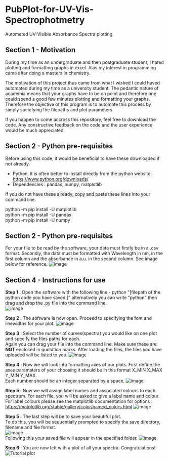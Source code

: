 # PubPlot-for-UV-Vis-Spectrophotmetry
Automated UV-Visible Absorbance Spectra plotting.

## Section 1 - Motivation

During my time as an undergraduate and then postgraduate student, I hated plotting and formatting graphs in excel. Alas my interest in programming came after doing a masters in chemistry. 

The motivation of this project thus came from what I wished I could haved automated during my time as a university student. The pedantic nature of academia means that your graphs have to be on point and therefore one could spend a good few minutes plotting and formatting your graphs. Therefore the objective of this program is to automate this process by simply speicfying the filepaths and plot parameters.

If you happen to come accross this repository, feel free to download the code. Any constructive feedback on the code and the user experience would be much
appreciated.

## Section 2 - Python pre-requisites

Before using this code, it would be beneficial to have these downloaded if not already.

- Python, it is often better to install directly from the python website.  
  https://www.python.org/downloads/
- Dependencies : pandas, numpy, matplotlib

If you do not have these already, copy and paste these lines into your command line.

python -m pip install -U matplotlib  
python -m pip install -U pandas  
python -m pip install -U numpy  

## Section 2 - Python pre-requisites

For your file to be read by the software, your data must firstly be in a .csv format. Secondly, the data must be formatted with Wavelength in nm, in the first column and the absorbance in a.u. in the second column. See image below for reference.
![image](https://github.com/Rizwann234/PubPlot-for-UV-Vis-Spectrophotmetry/assets/95040993/0b716e5f-ca51-4f96-91fc-f2ddeaaf68fa)


## Section 4 - Instructions for use

**Step 1** : Open the software with the following line - python "[filepath of the python code you have saved.]"
         alternatively you can write "python"  then drag and drop the .py file into the command line.  
         ![image](https://github.com/Rizwann234/PubPlot-for-UV-Vis-Spectrophotmetry/assets/95040993/df455363-3858-43dc-9552-37f7a67d0ea8)  
         
           
**Step 2** : The software is now open. Proceed to specifying the font and linewidths for your plot.
            ![image](https://github.com/Rizwann234/PubPlot-for-UV-Vis-Spectrophotmetry/assets/95040993/2c95f8ba-d344-414f-aaae-3721638ed6fb)
            
              
**Step 3** : Select the number of curves(spectra) you would like on one plot and specify the files paths for each.  
             Again you can drag your file into the command line. Make sure these are **NOT** enclosed in quotation marks.
             After loading the files, the files you have uploaded will be listed to you. 
             ![image](https://github.com/Rizwann234/PubPlot-for-UV-Vis-Spectrophotmetry/assets/95040993/0f01423d-9af3-4205-bb4d-1a93cb097883)
             
**Step 4** : Now we will look into formatting axes of our plots. First define the axes paramaters of your choosing it should be in this format X_MIN X_MAX Y_MIN Y_MAX.  
             Each number should be an integer separated by a space.
             ![image](https://github.com/Rizwann234/PubPlot-for-UV-Vis-Spectrophotmetry/assets/95040993/808ab8bf-f54d-44a7-aa4d-ed11670b73c1)

**Step 5** : Now we will assign label names and associated colours to each spectrum. For each file, you will be asked to give a label name and colour.  
             For label colours please see the matplotlib documentation for options : https://matplotlib.org/stable/gallery/color/named_colors.html
             ![image](https://github.com/Rizwann234/PubPlot-for-UV-Vis-Spectrophotmetry/assets/95040993/3e834dbe-3d5a-4e93-bb05-c0f4802db633)

**Step 5** : The last step will be to save your beautiful plot.   
             To do this, you will be sequentially prompted to specify the save directory, filename and file format.  
             ![image](https://github.com/Rizwann234/PubPlot-for-UV-Vis-Spectrophotmetry/assets/95040993/176c4acb-ff5a-406d-8ff2-3cb366aff874)  
             Following this your saved file will appear in the specified folder.
             ![image](https://github.com/Rizwann234/PubPlot-for-UV-Vis-Spectrophotmetry/assets/95040993/cb1e2a97-adad-420f-b3f3-2ac43060a60e)

**Step 6** : You are now left with a plot of all your spectra. Congratulations!  
             ![Tutorial plot](https://github.com/Rizwann234/PubPlot-for-UV-Vis-Spectrophotmetry/assets/95040993/e56098e9-a869-4d7a-b03f-29f77057aa66)

             
 
 
